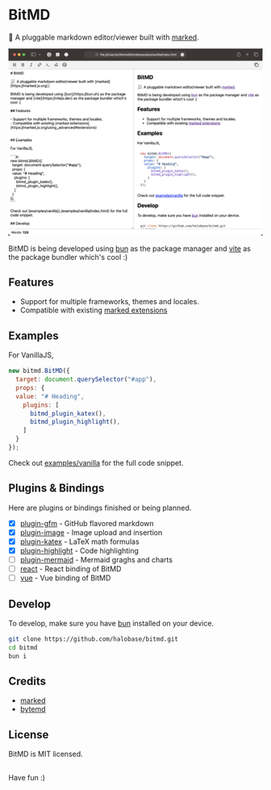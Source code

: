 # BitMD

📃 A pluggable markdown editor/viewer built with [marked](https://marked.js.org).

![screenshot](./docs/screenshot.png)

BitMD is being developed using [bun](https://bun.sh) as the package manager and [vite](https://vitejs.dev) as the package bundler which's cool :)

## Features

- Support for multiple frameworks, themes and locales.
- Compatible with existing [marked extensions](https://marked.js.org/using_advanced#extensions)


## Examples

For VanillaJS,

```js
new bitmd.BitMD({
  target: document.querySelector("#app"),
  props: {
  value: "# Heading",
    plugins: [
      bitmd_plugin_katex(),
      bitmd_plugin_highlight(),
    ]
  }
});
```

Check out [examples/vanilla](./examples/vanilla/index.html) for the full code snippet. 

## Plugins & Bindings

Here are plugins or bindings finished or being planned.

- [x] [plugin-gfm](./packages/plugin-gfm/) - GitHub flavored markdown
- [x] [plugin-image](./packages/plugin-image/) - Image upload and insertion
- [x] [plugin-katex](./packages/plugin-katex/) - LaTeX math formulas
- [x] [plugin-highlight](./packages/plugin-highlight/) - Code highlighting
- [ ] [plugin-mermaid](./packages/plugin-mermaid/) - Mermaid graghs and charts
- [ ] [react](./packages/react/) - React binding of BitMD
- [ ] [vue](./packages/vue/) - Vue binding of BitMD

## Develop

To develop, make sure you have [bun](https://bun.sh) installed on your device.

```bash
git clone https://github.com/halobase/bitmd.git
cd bitmd
bun i
```

## Credits

- [marked](https://marked.js.org)
- [bytemd](https://bytemd.js.org)

## License

BitMD is MIT licensed.

##

Have fun :)
